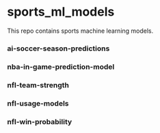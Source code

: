 # sports_ml_models
This repo contains sports machine learning models.
### ai-soccer-season-predictions
### nba-in-game-prediction-model
### nfl-team-strength
### nfl-usage-models
### nfl-win-probability
